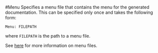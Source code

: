 #Menu
Specifies a menu file that contains the menu for the generated documentation. This can be specified only once and takes the following form:

    Menu: FILEPATH
    
where `FILEPATH` is the path to a menu file.

See [here](menu-files.md) for more information on menu files.
